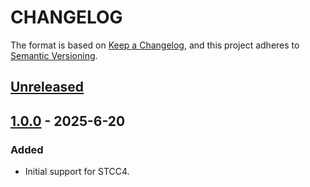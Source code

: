 # CHANGELOG

The format is based on [Keep a Changelog](https://keepachangelog.com/en/1.0.0/),
and this project adheres to [Semantic Versioning](https://semver.org/spec/v2.0.0.html).

## [Unreleased] 

## [1.0.0] - 2025-6-20

### Added

- Initial support for STCC4.

[Unreleased]: https://github.com/Sensirion/python-i2c-stcc4/compare/1.0.0...HEAD
[1.0.0]: https://github.com/Sensirion/python-i2c-stcc4/releases/tag/1.0.0